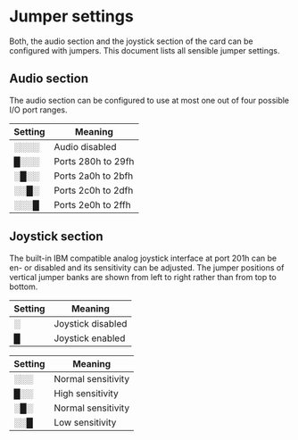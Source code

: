 # Jumper settings

Both, the audio section and the joystick section of the card can be configured with jumpers.
This document lists all sensible jumper settings.

## Audio section

The audio section can be configured to use at most one out of four possible I/O port ranges.

Setting | Meaning
--------|--------
░░░░    | Audio disabled
█░░░    | Ports 280h to 29fh
░█░░    | Ports 2a0h to 2bfh
░░█░    | Ports 2c0h to 2dfh
░░░█    | Ports 2e0h to 2ffh

## Joystick section

The built-in IBM compatible analog joystick interface at port 201h can be en- or disabled and its sensitivity can be adjusted.
The jumper positions of vertical jumper banks are shown from left to right rather than from top to bottom.

Setting | Meaning
--------|--------
░       | Joystick disabled
█       | Joystick enabled

Setting | Meaning
--------|--------
░░░     | Normal sensitivity
█░░     | High sensitivity
░█░     | Normal sensitivity
░░█     | Low sensitivity
